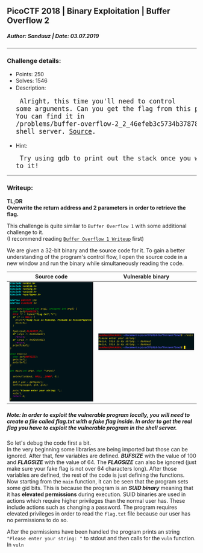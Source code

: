 ## PicoCTF 2018 | Binary Exploitation | Buffer Overflow 2
##### Author: Sanduuz | Date: 03.07.2019
---
### Challenge details:
* Points: 250
* Solves: 1546
* Description:<big><pre>
Alright, this time you'll need to control some arguments.
Can you get the flag from this [program](https://2018shell.picoctf.com/static/8ec59d858594f0e03108cf12e6177682/vuln)?
You can find it in /problems/buffer-overflow-2_2_46efeb3c5734b3787811f1d377efbefa on the shell server.
[Source](https://2018shell.picoctf.com/static/8ec59d858594f0e03108cf12e6177682/vuln.c).
</pre></big>
* Hint:<big><pre>
Try using gdb to print out the stack once you write to it!
</big></pre>

---

### Writeup:

**TL;DR**\
**Overwrite the return address and 2 parameters in order to retrieve the flag.**

This challenge is quite similar to `Buffer Overflow 1` with some additional challenge to it.\
(I recommend reading [`Buffer Overflow 1 Writeup`](https://github.com/Sanduuz/CTFWriteUps/PicoCTF2018/BinaryExploitation/BufferOverflow1/writeup.md) first)

We are given a 32-bit binary and the source code for it. To gain a better understanding of the program's control flow, I open the source code in a new window and run the binary while simultaneously reading the code.

Source code | Vulnerable binary
:----------:|:-----------------:
![source code](https://raw.githubusercontent.com/Sanduuz/CTFWriteUps/master/PicoCTF2018/BinaryExploitation/BufferOverflow2/attachments/source.png) | ![vulnerable binary](https://raw.githubusercontent.com/Sanduuz/CTFWriteUps/master/PicoCTF2018/BinaryExploitation/BufferOverflow2/attachments/vuln.png)

##### Note: In order to exploit the vulnerable program locally, you will need to create a file called flag.txt with a fake flag inside. In order to get the real flag you have to exploit the vulnerable program in the shell server.

So let's debug the code first a bit.\
In the very beginning some libraries are being imported but those can be ignored. After that, few variables are defined. _**BUFSIZE**_ with the value of 100 and _**FLAGSIZE**_ with the value of 64. The _**FLAGSIZE**_ can also be ignored (just make sure your fake flag is not over 64 characters long). After those variables are defined, the rest of the code is just defining the functions.\
Now starting from the `main` function, it can be seen that the program sets some gid bits. This is because the program is an _**SUID binary**_ meaning that it has **elevated permissions** during execution. SUID binaries are used in actions which require higher privileges than the normal user has. These include actions such as changing a password. The program requires elevated privileges in order to read the `flag.txt` file because our user has no permissions to do so.

After the permissions have been handled the program prints an string `"Please enter your string: "` to stdout and then calls for the `vuln` function. In `vuln` 
